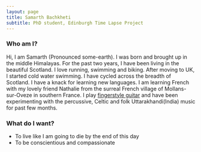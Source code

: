 ```yaml
---
layout: page
title: Samarth Bachkheti
subtitle: PhD student, Edinburgh Time Lapse Project
---
```


### Who am I?

Hi, I am Samarth (Pronounced some-earth). I was born and brought up in the middle Himalayas. For the past two years, I have been living in the beautiful Scotland. I love running, swimming and biking. After moving to UK, I started cold water swimming. I have cycled across the breadth of Scotland. I have a knack for learning new languages. I am learning French with my lovely friend Nathalie from the surreal French village of Mollans-sur-Oveze in southern France. 
I play [fingerstyle guitar](https://soundcloud.com/samarth-bachkheti) and have been experimenting with the percussive, Celtic and folk Uttarakhandi(India) music for past few months. 

### What do I want?

- To live like I am going to die by the end of this day
- To be conscientious and compassionate


